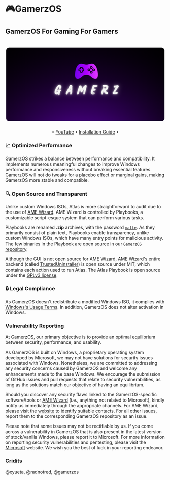 # 🎮GamerzOS

## GamerzOS For Gaming For Gamers

<head>
  <meta name="google-site-verification" content="XhHzqTShF13Xhz-NDwf-8IMU8cJtZ25cEKfXYVLMKog" />
</head>

<body>
  <h1 align="center">
    <img src="GamerzOS.PNG">
  </h1>
<p align="center">
  •
  <a href="https://www.youtube.com/@MR.PC_GAMER_YT" target="_blank">YouTube</a>
  •
  <a href="https://gamerzos-bymrpcgameryt.on.drv.tw/GamerzOS.html" target="_blank">Installation Guide</a>
  •
</p>

  
### 📈 Optimized Performance


GamerzOS strikes a balance between performance and compatibility. It implements numerous meaningful changes to improve Windows performance and responsiveness without breaking essential features. GamerzOS will not do tweaks for a placebo effect or marginal gains, making GamerzOS more stable and compatible.

### 🔍 Open Source and Transparent

Unlike custom Windows ISOs, Atlas is more straightforward to audit due to the use of [AME Wizard](https://ameliorated.io). AME Wizard is controlled by Playbooks, a customizable script-esque system that can perform various tasks.

Playbooks are renamed **.zip** archives, with the password [`malte`](https://docs.ameliorated.io/developers/getting-started/creation.html). As they primarily consist of plain text, Playbooks enable transparency, unlike custom Windows ISOs, which have many entry points for malicious activity. The few binaries in the Playbook are open source in our [`GamerzOS` repository](https://github.com/GamerzOS/GamerzOS).

Although the GUI is not open source for AME Wizard, AME Wizard's entire backend (called [TrustedUninstaller](https://github.com/Ameliorated-LLC/trusted-uninstaller-cli)) is open source under MIT, which contains each action used to run Atlas. The Atlas Playbook is open source under the [GPLv3 license](https://github.com/GamerzOS/GamerzOS/blob/GamerzOS/LICENSE).

### 🔒 Legal Compliance


As GamerzOS doesn't redistribute a modified Windows ISO, it complies with [Windows's Usage Terms](https://www.microsoft.com/en-us/useterms/#areaheading-uid6738235). In addition, GamerzOS does not alter activation in Windows.

### Vulnerability Reporting

At GamerzOS, our primary objective is to provide an optimal equilibrium between security, performance, and usability.

As GamerzOS is built on Windows, a proprietary operating system developed by Microsoft, we may not have solutions for security issues associated with Windows. Nonetheless, we are committed to addressing any security concerns caused by GamerzOS and welcome any enhancements made to the base Windows. We encourage the submission of GitHub issues and pull requests that relate to security vulnerabilities, as long as the solutions match our objective of having an equilibrium.

Should you discover any security flaws linked to the GamerzOS-specific software/tools or [AME Wizard](https://ameliorated.io) (i.e., anything not related to Microsoft), kindly notify us immediately through the appropriate channels. For AME Wizard, please visit the [website](https://ameliorated.io) to identify suitable contacts. For all other issues, report them to the corresponding GamerzOS repository as an issue.

Please note that some issues may not be rectifiable by us. If you come across a vulnerability in GamerzOS that is also present in the latest version of stock/vanilla Windows, please report it to Microsoft. For more information on reporting security vulnerabilities and pentesting, please visit the [Microsoft](https://www.microsoft.com/en-us/msrc/faqs-report-an-issue) website. We wish you the best of luck in your reporting endeavor.


### Cridits


@xyueta, @radnotred, @gamerzos
</body>

